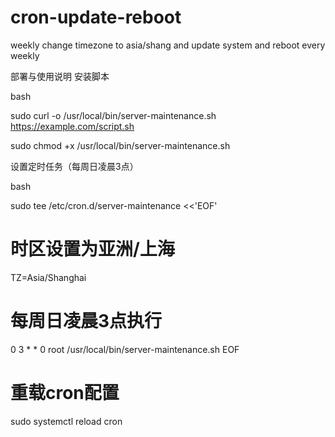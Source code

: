# cron-update-reboot
weekly change timezone to asia/shang and update system and reboot every weekly


部署与使用说明
安装脚本

bash

sudo curl -o /usr/local/bin/server-maintenance.sh https://example.com/script.sh

sudo chmod +x /usr/local/bin/server-maintenance.sh

设置定时任务（每周日凌晨3点）

bash

sudo tee /etc/cron.d/server-maintenance <<'EOF'

# 时区设置为亚洲/上海
TZ=Asia/Shanghai

# 每周日凌晨3点执行
0 3 * * 0 root /usr/local/bin/server-maintenance.sh
EOF

# 重载cron配置
sudo systemctl reload cron
